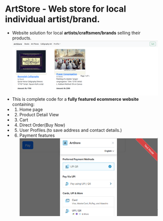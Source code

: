 #  ArtStore - Web store for local individual artist/brand.
- Website solution for local **artists/craftsmen/brands** selling their products.
![Landing Page](https://github.com/azzamzafar/ArtStore/blob/master/store/static/store/homepage.png)
- This is complete code for a **fully featured    ecommerce website** containing:
- 1. Home page
- 2. Product Detail View
- 3. Cart 
- 4. Direct Order(Buy Now) 
- 5. User Profiles.(to save address and contact details.) 
- 6. Payment features
![payment options](https://github.com/azzamzafar/ArtStore/blob/master/store/static/store/payments.png)
